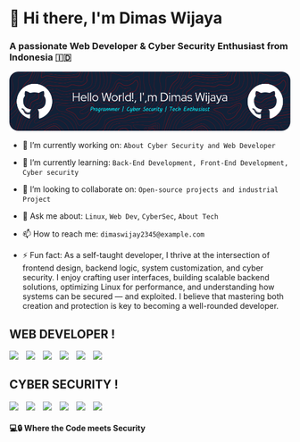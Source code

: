 # 👋 Hi there, I'm Dimas Wijaya
### A passionate **Web Developer** & **Cyber Security Enthusiast** from Indonesia 🇮🇩




![My Banner](./github-header-image.png)


- 🔭 I’m currently working on: `About Cyber Security and Web Developer`
- 🌱 I’m currently learning: `Back-End Development, Front-End Development, Cyber security`
- 👯 I’m looking to collaborate on: `Open-source projects and industrial Project`
- 💬 Ask me about: `Linux`, `Web Dev`, `CyberSec`, `About Tech`
- 📫 How to reach me: `dimaswijay2345@example.com`


- ⚡ Fun fact: As a self-taught developer, I thrive at the intersection of frontend design, backend logic, system customization, and cyber security. I enjoy crafting user interfaces, building scalable backend solutions, optimizing Linux for performance, and understanding how systems can be secured — and exploited. I believe that mastering both creation and protection is key to becoming a well-rounded developer.

## WEB DEVELOPER !
<p align=left>
<img src="https://img.shields.io/badge/VSCode-0078D4?style=for-the-badge&logo=visual%20studio%20code&logoColor=white" style="margin-right:10px;" />
<img src="https://img.shields.io/badge/HTML5-E34F26?style=for-the-badge&logo=html5&logoColor=white" style="margin-right:10px;" />
<img src="https://img.shields.io/badge/JavaScript-323330?style=for-the-badge&logo=javascript&logoColor=F7DF1E" style="margin-right:10px;"/>
<img src="https://img.shields.io/badge/CSS3-1572B6?style=for-the-badge&logo=css3&logoColor=white" style="margin-right:10px;"/>
<img src="https://img.shields.io/badge/PHP-777BB4?style=for-the-badge&logo=php&logoColor=white" style="margin-right:10px;"/>
<img src="https://img.shields.io/badge/Python-FFD43B?style=for-the-badge&logo=python&logoColor=blue" style="margin-right:10px;" />
</p>

## CYBER SECURITY !

<p align="left">
  <img src="https://img.shields.io/badge/Kali_Linux-268BEE?style=for-the-badge&logo=kalilinux&logoColor=white" style="margin-right:10px;" />
  <img src="https://img.shields.io/badge/Pop!_OS-48B9C7?style=for-the-badge&logo=popos&logoColor=white" style="margin-right:10px;" />
  <img src="https://img.shields.io/badge/Nmap-3980D7?style=for-the-badge&logo=nmap&logoColor=white" style="margin-right:10px;" />
  <img src="https://img.shields.io/badge/John_The_Ripper-E63946?style=for-the-badge&logoColor=white" style="margin-right:10px;" />
  <img src="https://img.shields.io/badge/Metasploit-202020?style=for-the-badge&logo=metasploit&logoColor=white" style="margin-right:10px;" />
  <img src="https://img.shields.io/badge/HashCat-964B00?style=for-the-badge&logo=gnupg&logoColor=white" style="margin-right:10px;" />
</p>





#### 💻🔒 Where the **Code** meets **Security**


